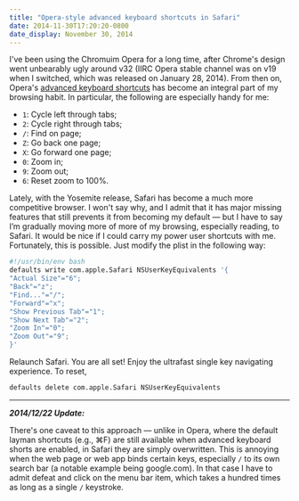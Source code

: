```yaml
---
title: "Opera-style advanced keyboard shortcuts in Safari"
date: 2014-11-30T17:20:20-0800
date_display: November 30, 2014
---
```

I've been using the Chromuim Opera for a long time, after Chrome's design went unbearably ugly around v32 (IIRC Opera stable channel was on v19 when I switched, which was released on January 28, 2014). From then on, Opera's [advanced keyboard shortcuts](http://help.opera.com/opera/Mac/1583/en/fasterBrowsing.html#advanced) has become an integral part of my browsing habit. In particular, the following are especially handy for me:

* `1`: Cycle left through tabs;
* `2`: Cycle right through tabs;
* `/`: Find on page;
* `Z`: Go back one page;
* `X`: Go forward one page;
* `0`: Zoom in;
* `9`: Zoom out;
* `6`: Reset zoom to 100%.

Lately, with the Yosemite release, Safari has become a much more competitive browser. I won't say why, and I admit that it has major missing features that still prevents it from becoming my default — but I have to say I’m gradually moving more of more of my browsing, especially reading, to Safari. It would be nice if I could carry my power user shortcuts with me. Fortunately, this is possible. Just modify the plist in the following way:

```bash
#!/usr/bin/env bash
defaults write com.apple.Safari NSUserKeyEquivalents '{
"Actual Size"="6";
"Back"="z";
"Find..."="/";
"Forward"="x";
"Show Previous Tab"="1";
"Show Next Tab"="2";
"Zoom In"="0";
"Zoom Out"="9";
}'
```

Relaunch Safari. You are all set! Enjoy the ultrafast single key navigating experience. To reset,

```bash
defaults delete com.apple.Safari NSUserKeyEquivalents
```

---

**_2014/12/22 Update:_**

There's one caveat to this approach — unlike in Opera, where the default layman shortcuts (e.g., ⌘F) are still available when advanced keyboard shorts are enabled, in Safari they are simply overwritten. This is annoying when the web page or web app binds certain keys, especially `/` to its own search bar (a notable example being google.com). In that case I have to admit defeat and click on the menu bar item, which takes a hundred times as long as a single `/` keystroke.
